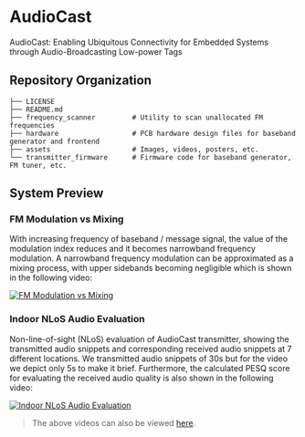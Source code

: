 # AudioCast
AudioCast: Enabling Ubiquitous Connectivity for Embedded Systems through Audio-Broadcasting Low-power Tags

## Repository Organization

```
├── LICENSE                
├── README.md
├── frequency_scanner         # Utility to scan unallocated FM frequencies
├── hardware                  # PCB hardware design files for baseband generator and frontend
├── assets                    # Images, videos, posters, etc.
└── transmitter_firmware      # Firmware code for baseband generator, FM tuner, etc.
```

## System Preview

### FM Modulation vs Mixing

With increasing frequency of baseband / message signal, the value of the modulation index reduces and it becomes narrowband frequency modulation. A narrowband frequency modulation can be approximated as a mixing process, with upper sidebands becoming negligible which is shown in the following video:

[![FM Modulation vs Mixing](https://img.youtube.com/vi/7RvvvsP36FI/0.jpg)](https://www.youtube.com/watch?v=7RvvvsP36FI)

### Indoor NLoS Audio Evaluation

Non-line-of-sight (NLoS) evaluation of AudioCast transmitter, showing the transmitted audio snippets and corresponding received audio snippets at 7 different locations. We transmitted audio snippets of 30s but for the video we depict only 5s to make it brief. Furthermore, the calculated PESQ score for evaluating the received audio quality is also shown in the following video:

[![Indoor NLoS Audio Evaluation](https://img.youtube.com/vi/k4Gf5YFvplg/0.jpg)](https://www.youtube.com/watch?v=k4Gf5YFvplg)

> The above videos can also be viewed [here](./assets/videos/).